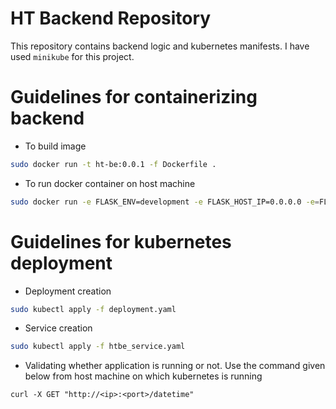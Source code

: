 # HT Backend Repository

This repository contains backend logic and kubernetes manifests. I have used `minikube` for this project.

# Guidelines for containerizing backend 

* To build image
```bash
sudo docker run -t ht-be:0.0.1 -f Dockerfile .
```

* To run docker container on host machine
```bash
sudo docker run -e FLASK_ENV=development -e FLASK_HOST_IP=0.0.0.0 -e=FLASK_HOST_PORT=5001 -e Name=Irtiza -p 1001:5001 ht-be:0.0.1
```

# Guidelines for kubernetes deployment

* Deployment creation
```bash
sudo kubectl apply -f deployment.yaml
```

* Service creation
```bash
sudo kubectl apply -f htbe_service.yaml 
```

* Validating whether application is running or not. Use the command given below from host machine on which kubernetes is running
```
curl -X GET "http://<ip>:<port>/datetime"
```
